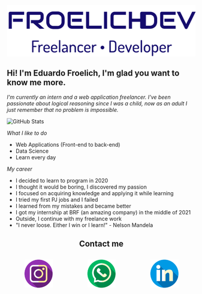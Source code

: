 <p align="center">
  <a href="https://github.com/FroelichDev">
    <img src="./assents/logo.png" title="Eduardo Froelich"/>
  </a>
</p>

## Hi! I'm Eduardo Froelich, I'm glad you want to know me more.

*I'm currently an intern and a web application freelancer. I've been passionate about logical reasoning since I was a child, now as an adult I just remember that no problem is impossible.*

![GitHub Stats](https://github-readme-stats.anuraghazra1.vercel.app/api?username=FroelichDev&show_icons=true&hide_border=true)

*What I like to do*
- Web Applications (Front-end to back-end)
- Data Science
- Learn every day


*My career*
- I decided to learn to program in 2020
- I thought it would be boring, I discovered my passion
- I focused on acquiring knowledge and applying it while learning
- I tried my first PJ jobs and I failed
- I learned from my mistakes and became better
- I got my internship at BRF (an amazing company) in the middle of 2021
- Outside, I continue with my freelance work
- "I never loose. Either I win or I learn!" - Nelson Mandela


<h2 align="center">Contact me<h2>
<p align="center" style="display: flex; justify-content: space-around;">
  <a href="https://www.instagram.com/froelichdev_/">
    <img src="./assents/instagram.png" width="75px">
  </a>
  <a href="https://api.whatsapp.com/send?phone=5541999193311">
    <img src="./assents/whatsapp.png" width="75px">
  </a>
  <a href="https://www.linkedin.com/in/eduardo-froelich-developer/">
    <img src="./assents/linkedin.png" width="75px">
  </a>
</p>